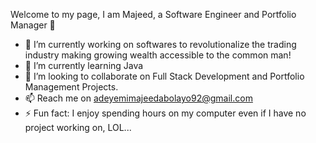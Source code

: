 Welcome to my page, I am Majeed, a Software Engineer and Portfolio Manager 👋

- 🔭 I’m currently working on softwares to revolutionalize the trading industry making growing wealth accessible to the common man!
- 🌱 I’m currently learning Java
- 👯 I’m looking to collaborate on Full Stack Development and Portfolio Management Projects.
- 📫 Reach me on adeyemimajeedabolayo92@gmail.com
- ⚡ Fun fact: I enjoy spending hours on my computer even if I have no project working on, LOL...
